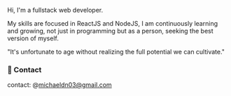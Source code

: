 Hi, I'm a fullstack web developer. 

My skills are focused in ReactJS and NodeJS, I am continuously learning and growing, 
not just in programming but as a person, seeking the best version of myself.

"It's unfortunate to age without realizing the full potential we can cultivate."

### 📧 Contact
contact: @michaeldn03@gmail.com
